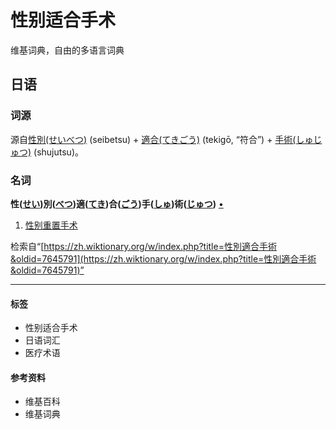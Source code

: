# 性别适合手术

维基词典，自由的多语言词典

## 日语

### 词源

源自[性別(せいべつ)](https://zh.wikipedia.org/wiki/%E6%80%A7%E5%88%A5#日語) (seibetsu) + [適合(てきごう)](https://zh.wikipedia.org/wiki/%E9%81%A9%E5%90%88#日語) (tekigō, “符合”) + [手術(しゅじゅつ)](https://zh.wikipedia.org/wiki/%E6%89%8B%E8%A1%93#日語) (shujutsu)。

### 名词

**性([せい](https://zh.wikipedia.org/wiki/%E3%81%9B%E3%81%84%E3%81%B9%E3%81%A4%E3%81%A6%E3%81%8D%E3%81%94%E3%81%86%E3%81%97%E3%82%85%E3%81%98%E3%82%85%E3%81%A4))別([べつ](https://zh.wikipedia.org/wiki/%E3%81%9B%E3%81%84%E3%81%B9%E3%81%A4%E3%81%A6%E3%81%8D%E3%81%94%E3%81%86%E3%81%97%E3%82%85%E3%81%98%E3%82%85%E3%81%A4))適([てき](https://zh.wikipedia.org/wiki/%E3%81%9B%E3%81%84%E3%81%B9%E3%81%A4%E3%81%A6%E3%81%8D%E3%81%94%E3%81%86%E3%81%97%E3%82%85%E3%81%98%E3%82%85%E3%81%A4))合([ごう](https://zh.wikipedia.org/wiki/%E3%81%9B%E3%81%84%E3%81%B9%E3%81%A4%E3%81%A6%E3%81%8D%E3%81%94%E3%81%86%E3%81%97%E3%82%85%E3%81%98%E3%82%85%E3%81%A4))手([しゅ](https://zh.wikipedia.org/wiki/%E3%81%9B%E3%81%84%E3%81%B9%E3%81%A4%E3%81%A6%E3%81%8D%E3%81%94%E3%81%86%E3%81%97%E3%82%85%E3%81%98%E3%82%85%E3%81%A4))術([じゅつ](https://zh.wikipedia.org/wiki/%E3%81%9B%E3%81%84%E3%81%B9%E3%81%A4%E3%81%A6%E3%81%8D%E3%81%94%E3%81%86%E3%81%97%E3%82%85%E3%81%98%E3%82%85%E3%81%A4))** [•](/wiki/Wiktionary:%E6%97%A5%E8%AA%9E%E8%BD%89%E5%AF%AB)

1.  [性别重置手术](https://zh.wikipedia.org/wiki/%E6%80%A7%E5%88%A5%E9%87%8D%E7%BD%AE%E6%89%8B%E8%A1%93)

检索自“[https://zh.wiktionary.org/w/index.php?title=性別適合手術&oldid=7645791](https://zh.wiktionary.org/w/index.php?title=性別適合手術&oldid=7645791)”

---

#### 标签

- 性别适合手术
- 日语词汇
- 医疗术语

#### 参考资料

- 维基百科
- 维基词典